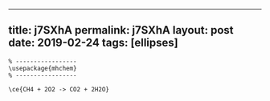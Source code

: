 ---
 title: j7SXhA
 permalink: j7SXhA
 layout: post
 date: 2019-02-24
 tags: [ellipses]
 ---

```latex% Dans le préambule
% -----------------
\usepackage{mhchem}
% -----------------

\ce{CH4 + 2O2 -> CO2 + 2H2O}
```